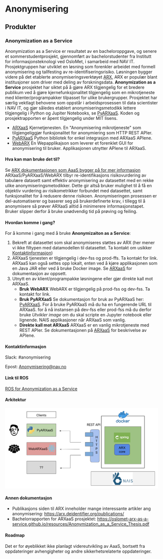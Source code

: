 # Anonymisering

## Produkter
### Anonymization as a Service
Anonymization as a Service er resultatet av en bacheloroppgave, og senere et sommerstudentprosjekt, 
gjennomført av bachelorstudenter fra Institutt for informasjonsteknologi ved OsloMet, i samarbeid med NAV IT. 
Prosjektgruppen har utviklet en løsning som forenkler arbeidet med formell anonymisering og tallfesting av 
re-identifiseringsrisiko. Løsningen bygger videre på det etablerte anonymiseringsverktøyet 
[ARX](https://arx.deidentifier.org/), ARX er populær blant institusjoner som driver med deling av forskningsdata. **Anonymization as a Service** prosjektet har siktet på å gjøre ARX tilgjengelig for et bredere publikum ved å gjøre kjernefunksjonalitet tilgjengelig som en mikrotjeneste med klienter/programpakker tilpasset for ulike brukergrupper. 
Prosjektet har særlig vektlagt behovene som oppstår i arbeidsprosessen til data scientister i NAV IT, 
og gjør således etablert anonymiseringsmetodikk lettere tilgjengelig i Python og Jupiter Notebooks, se [PyARXaaS](https://github.com/navikt/PyARXaaS).
Koden og prosjektrapporten er åpent tilgjengelig under MIT lisens.

- [ARXaaS](https://github.com/navikt/ARXaaS)
  Kjernetjenesten. En "Anonymisering mikrotjeneste" som tilgjengeliggjør funksjonalitet for anonymiering som HTTP REST APIer.
- [PyARXaaS](https://github.com/navikt/PyARXaaS)
  Python bibliotek for enkel integrasjon med ARXaaS APIene. 
- [WebARX](https://github.com/navikt/webarx-poc)
  En Wepapplikajson som leverer et forenklet GUI for anonymisering til bruker. Applikasjonen utnytter APIene til ARXaaS.

#### Hva kan man bruke det til?
Se [ARX dokumentasjonen som AaaS bygger på for mer informasjon](https://arx.deidentifier.org/overview/)
ARXaaS/PyARXaaS/WebARX tilbyr re-identifikasjons risikovurdering av tabulære datasett samt effektiv anonymisering av datasettet med en rekke ulike anonymiseringsmetodikker. Dette gir altså bruker mulighet til å få en objektiv vurdering av risikometrikker forbundet med datasettet, samt funksjonalitet for å redusere denne risikoen. Anonymiseringen prosessen er del-automatiserer og baserer seg på brukerdefinerte krav, i tillegg til å anonymisere så prøver ARXaaS alltid å minimerere informasjonstapet. Bruker slipper derfor å bruke unødvendig tid på prøving og feiling. 

#### Hvordan komme i gang?
For å komme i gang med å bruke **Anonymizaiton as a Service**:
1. Bekreft at datasettet som skal anonymiseres støttes av ARX (her mener vi ikke filtypen med datamodellen til datasettet. Ta kontakt om usikker [Kontaktinformasjon](#kontaktinformasjon))
2. ARXaaS tjenesten er tilgjengelig i dev-fss og prod-ffs. Ta kontakt for link. ARXaaS kan også settes opp lokalt, enten ved å kjøre applikasjonen som en Java JAR eller ved å bruke Docker image. Se [ARXaaS](https://github.com/navikt/ARXaaS) for dokumentasjon av oppsett.
3. Utnytt en av klient/programpakke løsningene eller gjør direkte kall mot ARXaaS.
    - **Bruk WebARX** WebARX er tilgjengelig på prod-fss og dev-fss. Ta kontakt for link.
    - **Bruk PyARXaaS** Se dokumentasjon for bruk av PyARXaaS her: [PyARXaaS](https://github.com/navikt/PyARXaaS). For å bruke PyARXaaS må du ha en fungerende URL til ARXaaS. for å nå instansen på dev-fss eller prod-fss må du derfor bruke *Utvikler image* om du skal scripte en Jupyter notebook eller lignende. NAIS applikasjoner når ARXaaS som vanlig.
    - **Direkte kall mot ARXaaS** ARXaaS er en vanlig mikrotjeneste med REST APIer. Se dokumentasjonen på [ARXaaS](https://github.com/navikt/ARXaaS) for beskrivelse av APIene.


#### Kontaktinformasjon
Slack: #anonymisering

Epost: Anonymisering@nav.no

#### Link til ROS
[ROS for Anonymization as a Service](https://apps.powerapps.com/play/f8517640-ea01-46e2-9c09-be6b05013566?ID=126)

#### Arkitektur
![AaaS arkitektur diagram](resources/AaaS-arkitektur.png)

#### Annen dokumentasjon
- Publikasjons siden til ARX inneholder mange interessante artikler ang anonymisering: https://arx.deidentifier.org/publications/
- Bachelorrapporten for ARXaaS prosjektet: https://oslomet-arx-as-a-service.github.io/resources/Anonymization_as_a_Service_Thesis.pdf

#### Roadmap
Det er for øyeblikket ikke planlagt videreutvikling av AaaS, bortsett fra oppdateringer avhengigheter og andre 
sikkerhetsrelaterte oppdateringer.
